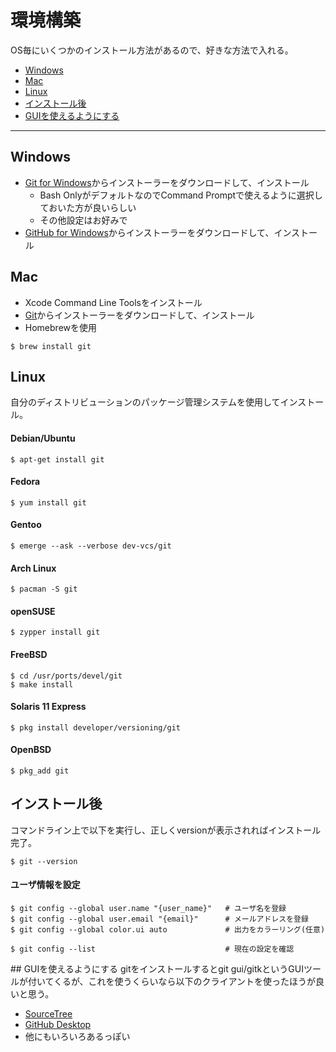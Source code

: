 # 環境構築
OS毎にいくつかのインストール方法があるので、好きな方法で入れる。  

- [Windows](#p1)
- [Mac](#p2)
- [Linux](#p3)
- [インストール後](#p4)
- [GUIを使えるようにする](#p5)

---

## <a id="p1"></a> Windows
- [Git for Windows](https://git-for-windows.github.io)からインストーラーをダウンロードして、インストール
	- Bash OnlyがデフォルトなのでCommand Promptで使えるように選択しておいた方が良いらしい
	- その他設定はお好みで 
- [GitHub for Windows](http://windows.github.com)からインストーラーをダウンロードして、インストール

## <a id="p2"></a> Mac
- Xcode Command Line Toolsをインストール
- [Git](http://git-scm.com/downloads)からインストーラーをダウンロードして、インストール
- Homebrewを使用
```shell
$ brew install git
```

## <a id="p3"></a> Linux
自分のディストリビューションのパッケージ管理システムを使用してインストール。
#### Debian/Ubuntu
```shell
$ apt-get install git
```
#### Fedora
```shell
$ yum install git
```
#### Gentoo
```shell
$ emerge --ask --verbose dev-vcs/git
```
#### Arch Linux
```shell
$ pacman -S git
```
#### openSUSE
```shell
$ zypper install git
```
#### FreeBSD
```shell
$ cd /usr/ports/devel/git
$ make install
```
#### Solaris 11 Express
```shell
$ pkg install developer/versioning/git
```
#### OpenBSD
```shell
$ pkg_add git
```

## <a id="p4"></a> インストール後
コマンドライン上で以下を実行し、正しくversionが表示されればインストール完了。
```shell
$ git --version
```

#### ユーザ情報を設定
```shell
$ git config --global user.name "{user_name}"   # ユーザ名を登録
$ git config --global user.email "{email}"      # メールアドレスを登録
$ git config --global color.ui auto             # 出力をカラーリング(任意)

$ git config --list                             # 現在の設定を確認
```

##<a id="p5"></a> GUIを使えるようにする
gitをインストールするとgit gui/gitkというGUIツールが付いてくるが、これを使うくらいなら以下のクライアントを使ったほうが良いと思う。

- [SourceTree](https://ja.atlassian.com/software/sourcetree/overview)
- [GitHub Desktop](https://desktop.github.com)
- 他にもいろいろあるっぽい


